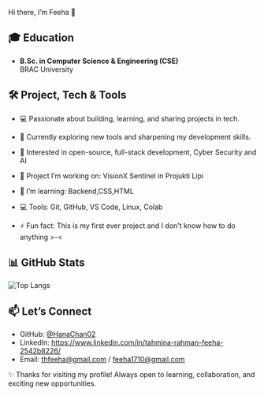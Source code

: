 Hi there, I’m Feeha 👋

## 🎓 Education
- **B.Sc. in Computer Science & Engineering (CSE)**  
  BRAC University  

## 🛠️ Project, Tech & Tools
- 💻 Passionate about building, learning, and sharing projects in tech.  
- 🌱 Currently exploring new tools and sharpening my development skills.  
- 🔭 Interested in open-source, full-stack development, Cyber Security and AI
- 🔭 Project I’m working on: VisionX Sentinel in Projukti Lipi
- 🌱 I’m learning: Backend,CSS,HTML
- 💻 Tools: Git, GitHub, VS Code, Linux, Colab

- ⚡ Fun fact: This is my first ever project and I don't know how to do anything >-<

## 📊 GitHub Stats
![Top Langs](https://github-readme-stats.vercel.app/api/top-langs/?username=HanaChan02&layout=compact)

## 📫 Let’s Connect
- GitHub: [@HanaChan02](https://github.com/HanaChan02)  
- LinkedIn: https://www.linkedin.com/in/tahmina-rahman-feeha-2542b8226/
- Email: thfeeha@gmail.com / feeha1710@gmail.com

✨ Thanks for visiting my profile! Always open to learning, collaboration, and exciting new opportunities.
